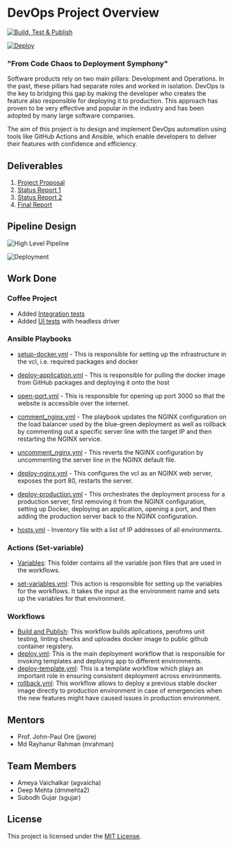 
# DevOps Project Overview

[![Build, Test & Publish](https://github.ncsu.edu/CCDS-CSC-519/DevOps-Pipelines/actions/workflows/build-test-publish.yml/badge.svg)](https://github.ncsu.edu/CCDS-CSC-519/DevOps-Pipelines/actions/workflows/build-test-publish.yml)

[![Deploy](https://github.ncsu.edu/CCDS-CSC-519/DevOps-Pipelines/actions/workflows/deploy.yml/badge.svg)](https://github.ncsu.edu/CCDS-CSC-519/DevOps-Pipelines/actions/workflows/deploy.yml)

###  "From Code Chaos to Deployment Symphony"

Software products rely on two main pillars: Development and Operations. In the past, these pillars had separate roles and worked in isolation. DevOps is the key to bridging this gap by making the developer who creates the feature also responsible for deploying it to production. This approach has proven to be very effective and popular in the industry and has been adopted by many large software companies.

The aim of this project is to design and implement DevOps automation using tools like GitHub Actions and Ansible, which enable developers to deliver their features with confidence and efficiency.

## Deliverables

1. [Project Proposal](https://github.ncsu.edu/CCDS-CSC-519/DevOps-Pipelines/wiki/Project-Proposal)
2. [Status Report 1](https://github.ncsu.edu/CCDS-CSC-519/DevOps-Pipelines/blob/master/status-report-1.md)
3. [Status Report 2](https://github.ncsu.edu/CCDS-CSC-519/DevOps-Pipelines/blob/master/status_report_2.md)
4. [Final Report](./Final_Report.pdf)

## Pipeline Design

![High Level Pipeline](https://media.github.ncsu.edu/user/26488/files/b3d5d640-4f3c-4dad-8188-c7bd5b2c9497)

![Deployment](https://media.github.ncsu.edu/user/26488/files/cbeded6a-edae-4c44-85c7-884c581d7405)


## Work Done

### Coffee Project

- Added [Integration tests](https://github.ncsu.edu/CCDS-CSC-519/DevOps-Pipelines/blob/master/coffee-project/test/integration-tests/integration.test.js)
- Added [UI tests](https://github.ncsu.edu/CCDS-CSC-519/DevOps-Pipelines/blob/master/coffee-project/test/ui-tests/ui.test.js) with headless driver

### Ansible Playbooks

   - [setup-docker.yml](https://github.ncsu.edu/CCDS-CSC-519/DevOps-Pipelines/blob/master/playbooks/setup-docker.yml) - This is responsible for setting up the infrastructure in the vcl, i.e. required packages and docker
   - [deploy-application.yml](https://github.ncsu.edu/CCDS-CSC-519/DevOps-Pipelines/blob/master/playbooks/deploy-application.yml) - This is responsible for pulling the docker image from GitHub packages and deploying it onto the host
   - [open-port.yml](https://github.ncsu.edu/CCDS-CSC-519/DevOps-Pipelines/blob/master/playbooks/open-port.yml) - This is responsible for opening up port 3000 so that the website is accessible over the internet.
  - [comment_nginx.yml](https://github.ncsu.edu/CCDS-CSC-519/DevOps-Pipelines/blob/master/playbooks/comment_nginx.yml) - The playbook updates the NGINX configuration on the load balancer used by the blue-green deployment as well as rollback by commenting out a specific server line with the target IP and then restarting the NGINX service.
  - [uncomment_nginx.yml](https://github.ncsu.edu/CCDS-CSC-519/DevOps-Pipelines/blob/master/playbooks/uncomment_nginx.yml) - This reverts the NGINX configuration by uncommenting the server line in the NGINX default file.

  - [deploy-nginx.yml](https://github.ncsu.edu/CCDS-CSC-519/DevOps-Pipelines/blob/master/playbooks/deploy-nginx.yml) - This configures the vcl as an NGINX web server, exposes the port 80, restarts the server.
  - [deploy-production.yml](https://github.ncsu.edu/CCDS-CSC-519/DevOps-Pipelines/blob/master/playbooks/deploy-production.yml) - This orchestrates the deployment process for a production server, first removing it from the NGINX configuration, setting up Docker, deploying an application, opening a port, and then adding the production server back to the NGINX configuration.

- [hosts.yml](https://github.ncsu.edu/CCDS-CSC-519/DevOps-Pipelines/blob/master/playbooks/hosts.yml) - Inventory file with a list of IP addresses of all environments.

### Actions (Set-variable)

- [Variables](https://github.ncsu.edu/CCDS-CSC-519/DevOps-Pipelines/tree/master/.github/variables): This folder contains all the variable json files that are used in the workflows.

- [set-variables.yml](https://github.ncsu.edu/CCDS-CSC-519/DevOps-Pipelines/blob/master/.github/actions/set-variables.yml): This action is responsible for setting up the variables for the workflows. It takes the input as the environment name and sets up the variables for that environment.

### Workflows

- [Build and Publish](https://github.ncsu.edu/CCDS-CSC-519/DevOps-Pipelines/blob/master/.github/workflows/build-test-publish.yml): This workflow builds aplications, perofrms unit testing, linting checks and uploades docker image to public github container registery.
- [deploy.yml](https://github.ncsu.edu/CCDS-CSC-519/DevOps-Pipelines/blob/master/.github/workflows/deploy.yml): This is the main deployment workflow that is responsible for invoking templates and deploying app to different environments.
- [deploy-template.yml](https://github.ncsu.edu/CCDS-CSC-519/DevOps-Pipelines/blob/master/.github/workflows/deploy-template.yml): This is a template workflow which plays an important role in ensuring consistent deployment across environments.
- [rollback.yml](https://github.ncsu.edu/CCDS-CSC-519/DevOps-Pipelines/blob/master/.github/workflows/rollback.yml): This workflow allows to deploy a previous stable docker image directly to production environment in case of emergencies when the new features might have caused issues in production environment.



## Mentors
- Prof. John-Paul Ore (jwore)
- Md Rayhanur Rahman (mrahman)

## Team Members
- Ameya Vaichalkar (agvaicha)
- Deep Mehta (dmmehta2)
- Subodh Gujar (sgujar)

## License
This project is licensed under the [MIT License](LICENSE).
